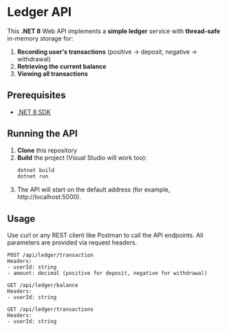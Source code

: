 ﻿# Ledger API

This **.NET 8** Web API implements a **simple ledger** service with **thread-safe** in-memory storage for:
1. **Recording user's transactions** (positive → deposit, negative → withdrawal)
2. **Retrieving the current balance**
3. **Viewing all transactions**

## Prerequisites

- [.NET 8 SDK](https://dotnet.microsoft.com/download/dotnet)

## Running the API

1. **Clone** this repository
2. **Build** the project (Visual Studio will work too):
   ```bash
   dotnet build
   dotnet run
   ```
3. The API will start on the default address (for example, http://localhost:5000).

## Usage
Use curl or any REST client like Postman to call the API endpoints. All parameters are provided via request headers.
```
POST /api/ledger/transaction
Headers:
- userId: string
- amount: decimal (positive for deposit, negative for withdrawal)

GET /api/ledger/balance
Headers:
- userId: string

GET /api/ledger/transactions
Headers:
- userId: string
```